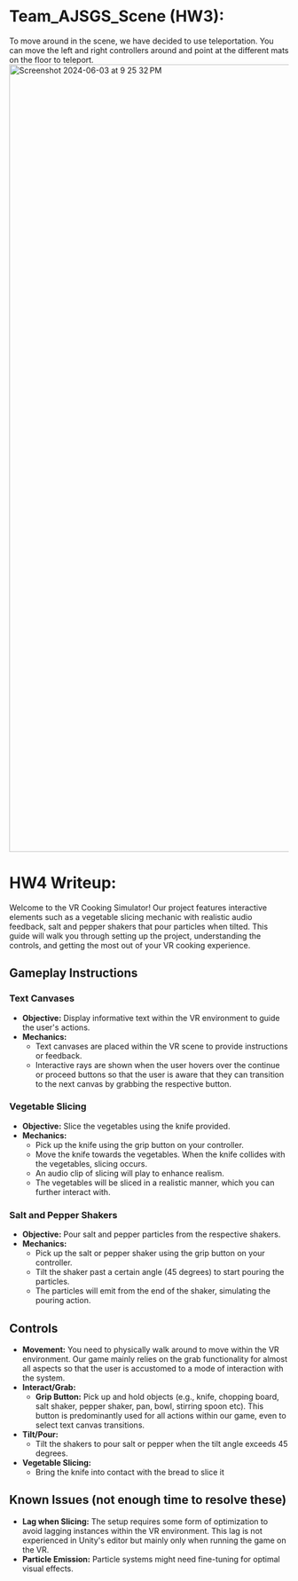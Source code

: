 # Team_AJSGS_Scene (HW3):
To move around in the scene, we have decided to use teleportation. You can move the left and right controllers around and point at the different mats on the floor to teleport. 
<img width="1420" alt="Screenshot 2024-06-03 at 9 25 32 PM" src="https://github.com/shashank790/cs190-ajsgs-cooking/assets/114948179/fb3d192e-42e6-4831-9be4-e2b940ad9ef1">

# HW4 Writeup:
Welcome to the VR Cooking Simulator! Our project features interactive elements such as a vegetable slicing mechanic with realistic audio feedback, salt and pepper shakers that pour particles when tilted. This guide will walk you through setting up the project, understanding the controls, and getting the most out of your VR cooking experience.

## Gameplay Instructions

### Text Canvases
- **Objective:** Display informative text within the VR environment to guide the user's actions.
- **Mechanics:**
  - Text canvases are placed within the VR scene to provide instructions or feedback.
  - Interactive rays are shown when the user hovers over the continue or proceed buttons so that the user is aware that they can transition to the next canvas by grabbing the respective button.

### Vegetable Slicing
- **Objective:** Slice the vegetables using the knife provided.
- **Mechanics:**
  - Pick up the knife using the grip button on your controller.
  - Move the knife towards the vegetables. When the knife collides with the vegetables, slicing occurs.
  - An audio clip of slicing will play to enhance realism.
  - The vegetables will be sliced in a realistic manner, which you can further interact with.

### Salt and Pepper Shakers
- **Objective:** Pour salt and pepper particles from the respective shakers.
- **Mechanics:**
  - Pick up the salt or pepper shaker using the grip button on your controller.
  - Tilt the shaker past a certain angle (45 degrees) to start pouring the particles.
  - The particles will emit from the end of the shaker, simulating the pouring action.

## Controls
- **Movement:** You need to physically walk around to move within the VR environment. Our game mainly relies on the grab functionality for almost all aspects so that the user is accustomed to a mode of interaction with the system.
- **Interact/Grab:**
  - **Grip Button:** Pick up and hold objects (e.g., knife, chopping board, salt shaker, pepper shaker, pan, bowl, stirring spoon etc). This button is predominantly used for all actions within our game, even to select text canvas transitions.
- **Tilt/Pour:**
  - Tilt the shakers to pour salt or pepper when the tilt angle exceeds 45 degrees.
- **Vegetable Slicing:**
  - Bring the knife into contact with the bread to slice it
 
## Known Issues (not enough time to resolve these)
- **Lag when Slicing:** The setup requires some form of optimization to avoid lagging instances within the VR environment. This lag is not experienced in Unity's editor but mainly only when running the game on the VR.
- **Particle Emission:** Particle systems might need fine-tuning for optimal visual effects.
